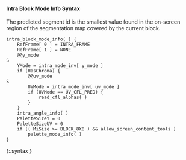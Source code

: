 #### Intra Block Mode Info Syntax

The predicted segment id is the smallest value found in the on-screen region
of the segmentation map covered by the current block.

~~~~~
intra_block_mode_info( ) {
    RefFrame[ 0 ] = INTRA_FRAME
    RefFrame[ 1 ] = NONE
    @@y_mode                                                                 S
    YMode = intra_mode_inv[ y_mode ]
    if (HasChroma) {
        @@uv_mode                                                            S
        UVMode = intra_mode_inv[ uv_mode ]
        if (UVMode == UV_CFL_PRED) {
            read_cfl_alphas( )
        }
    }
    intra_angle_info( )
    PaletteSizeY = 0
    PaletteSizeUV = 0
    if (( MiSize >= BLOCK_8X8 ) && allow_screen_content_tools )
        palette_mode_info( )
}
~~~~~
{:.syntax }
